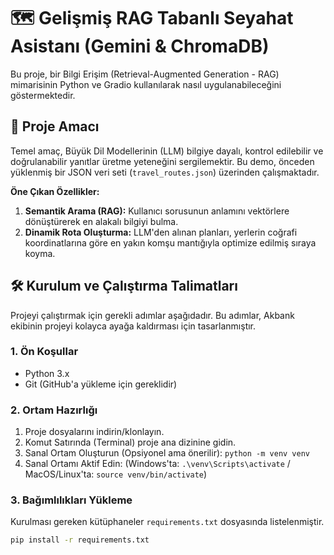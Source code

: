 # 🗺️ Gelişmiş RAG Tabanlı Seyahat Asistanı (Gemini & ChromaDB)

Bu proje, bir Bilgi Erişim (Retrieval-Augmented Generation - RAG) mimarisinin Python ve Gradio kullanılarak nasıl uygulanabileceğini göstermektedir.

## 🎯 Proje Amacı

Temel amaç, Büyük Dil Modellerinin (LLM) bilgiye dayalı, kontrol edilebilir ve doğrulanabilir yanıtlar üretme yeteneğini sergilemektir. Bu demo, önceden yüklenmiş bir JSON veri seti (`travel_routes.json`) üzerinden çalışmaktadır.

**Öne Çıkan Özellikler:**
1.  **Semantik Arama (RAG):** Kullanıcı sorusunun anlamını vektörlere dönüştürerek en alakalı bilgiyi bulma.
2.  **Dinamik Rota Oluşturma:** LLM'den alınan planları, yerlerin coğrafi koordinatlarına göre en yakın komşu mantığıyla optimize edilmiş sıraya koyma.

## 🛠️ Kurulum ve Çalıştırma Talimatları

Projeyi çalıştırmak için gerekli adımlar aşağıdadır. Bu adımlar, Akbank ekibinin projeyi kolayca ayağa kaldırması için tasarlanmıştır.

### 1. Ön Koşullar
* Python 3.x
* Git (GitHub'a yükleme için gereklidir)

### 2. Ortam Hazırlığı
1.  Proje dosyalarını indirin/klonlayın.
2.  Komut Satırında (Terminal) proje ana dizinine gidin.
3.  Sanal Ortam Oluşturun (Opsiyonel ama önerilir): `python -m venv venv`
4.  Sanal Ortamı Aktif Edin: (Windows'ta: `.\venv\Scripts\activate` / MacOS/Linux'ta: `source venv/bin/activate`)

### 3. Bağımlılıkları Yükleme
Kurulması gereken kütüphaneler `requirements.txt` dosyasında listelenmiştir.
```bash
pip install -r requirements.txt